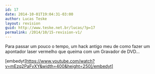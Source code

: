 ```yaml
---
id: 17
date: 2014-10-01T19:04:31-03:00
author: Lucas Teske
layout: revision
guid: http://www.teske.net.br/lucas/?p=17
permalink: /2014/10/15-revision-v1/
---
```

Para passar um pouco o tempo, um hack antigo meu de como fazer um apontador laser vermelho que queima com um Gravador de DVD&#8230;

[embedyt]https://www.youtube.com/watch?v=mEzq2PaFvXY&width=400&height=250[/embedyt]